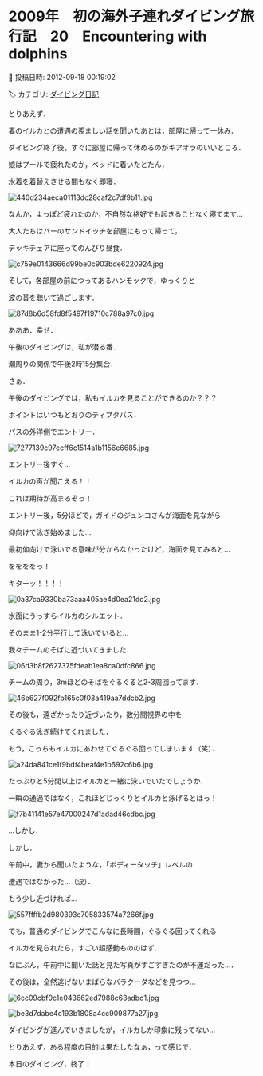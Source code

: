 # 2009年　初の海外子連れダイビング旅行記　20　Encountering with dolphins

📅 投稿日時: 2012-09-18 00:19:02

🏷️ カテゴリ: [ダイビング日記](ce3a7a8d424d112fce83ee85c81a0e344.md)

とりあえず.


妻のイルカとの遭遇の羨ましい話を聞いたあとは，部屋に帰って一休み．


ダイビング終了後，すぐに部屋に帰って休めるのがキアオラのいいところ．





娘はプールで疲れたのか，ベッドに着いたとたん，


水着を着替えさせる間もなく即寝．




![440d234aeca01113dc28caf2c7df9b11.jpg](images/440d234aeca01113dc28caf2c7df9b11.jpg)




なんか，よっぽど疲れたのか，不自然な格好でも起きることなく寝てます…





大人たちはバーのサンドイッチを部屋にもって帰って，


デッキチェアに座ってのんびり昼食．




![c759e0143666d99be0c903bde6220924.jpg](images/c759e0143666d99be0c903bde6220924.jpg)







そして，各部屋の前につってあるハンモックで，ゆっくりと


波の音を聴いて過ごします．




![87d8b6d58fd8f5497f19710c788a97c0.jpg](images/87d8b6d58fd8f5497f19710c788a97c0.jpg)




あああ．幸せ．





午後のダイビングは，私が潜る番．


潮周りの関係で午後2時15分集合．


さぁ．


午後のダイビングでは，私もイルカを見ることができるのか？？？ 





ポイントはいつもどおりのティプタパス．


パスの外洋側でエントリー．




![7277139c97ecff6c1514a1b1156e6685.jpg](images/7277139c97ecff6c1514a1b1156e6685.jpg)







エントリー後すぐ…


イルカの声が聞こえる！！


これは期待が高まるぞっ！





エントリー後，5分ほどで，ガイドのジュンコさんが海面を見ながら


仰向けで泳ぎ始めました…





最初仰向けで泳いでる意味が分からなかったけど，海面を見てみると…


ををををっ！


キターッ！！！！




![0a37ca9330ba73aaa405ae4d0ea21dd2.jpg](images/0a37ca9330ba73aaa405ae4d0ea21dd2.jpg)




水面にうっすらイルカのシルエット．





そのまま1-2分平行して泳いでいると…


我々チームのそばに近づいてきました．




![06d3b8f2627375fdeab1ea8ca0dfc866.jpg](images/06d3b8f2627375fdeab1ea8ca0dfc866.jpg)




チームの周り，3mほどのそばをぐるぐると2-3周回ってます．




![46b627f092fb165c0f03a419aa7ddcb2.jpg](images/46b627f092fb165c0f03a419aa7ddcb2.jpg)







その後も，遠ざかったり近づいたり，数分間視界の中を


ぐるぐる泳ぎ続けてくれました．


もう，こっちもイルカにあわせてぐるぐる回ってしまいます（笑）．




![a24da841ce1f9bdf4beaf4e1b692c6b6.jpg](images/a24da841ce1f9bdf4beaf4e1b692c6b6.jpg)







たっぷりと5分間以上はイルカと一緒に泳いでいたでしょうか．


一瞬の通過ではなく，これほどじっくりとイルカと泳げるとはっ！




![f7b41141e57e47000247d1adad46cdbc.jpg](images/f7b41141e57e47000247d1adad46cdbc.jpg)







…しかし．


しかし．


午前中，妻から聞いたような，「ボディータッチ」レベルの


遭遇ではなかった…（涙）．


もう少し近づければ…




![557ffffb2d980393e705833574a7266f.jpg](images/557ffffb2d980393e705833574a7266f.jpg)




でも，普通のダイビングでこんなに長時間，ぐるぐる回ってくれる


イルカを見られたら，すごい超感動もののはず．


なにぶん，午前中に聞いた話と見た写真がすごすぎたのが不運だった…．





その後は，全然逃げないまばらなバラクーダなどを見つつ…




![6cc09cbf0c1e043662ed7988c63adbd1.jpg](images/6cc09cbf0c1e043662ed7988c63adbd1.jpg)






![be3d7dabe4c193b1808a4cc909877a27.jpg](images/be3d7dabe4c193b1808a4cc909877a27.jpg)




ダイビングが進んでいきましたが，イルカしか印象に残ってない…





とりあえず，ある程度の目的は果たしたなぁ，って感じで．


本日のダイビング，終了！
